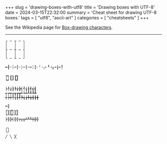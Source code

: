+++
slug = 'drawing-boxes-with-utf8'
title = 'Drawing boxes with UTF-8'
date = 2024-03-15T22:32:00
summary = 'Cheat sheet for drawing UTF-8 boxes.'
tags = [ "utf8", "ascii-art" ]
categories = [ "cheatsheets" ]
+++




See the Wikipedia page for [Box-drawing characters](https://en.wikipedia.org/wiki/Box-drawing_characters).

---

```
┌ ─ ┬ ─ ┐  
│   │   │  
├ ─ ┼ ─ ┤  
│   │   │  
└ ─ ┴ ─ ┘  

━┃┄┆┅┇┈┊┉┋╌╍╎╏╴╵╶╷╸╹╺╻╼╽╾╿

┍┑┎┒┏┓  
┕┙┖┚┗┛  

┝┞┟┠┡┢┣┥┦┧┨┩┪┫  
┭┮┯┰┱┲┳┵┶┷┸┹┺┻  
┽┾┿╀╁╂╃╄╅╆╇╈╉╊╋  

═║  
╒╓╔╕╖╗  
╘╙╚╛╜╝  
╞╟╠╡╢╣╤╥╦╧╨╩╪╫╬  

╭╮  
╰╯  
╱ ╲ ╳  
```